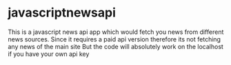 # javascriptnewsapi
This is a javascript news api app which would fetch you news from different news sources.
Since it requires a paid api version therefore its not fetching any news of the main site
But the code will absolutely work on the localhost if you have your own api key
